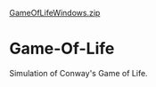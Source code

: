 [GameOfLifeWindows.zip](https://github.com/wlugod/GameOfLife/files/6446233/GameOfLifeWindows.zip)
# Game-Of-Life
 Simulation of Conway's Game of Life.
